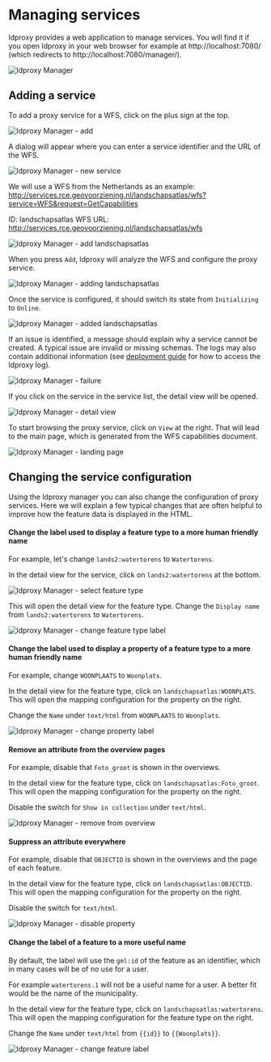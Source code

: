 # Managing services 

ldproxy provides a web application to manage services. You will find it if you open ldproxy in your web browser for example at http://localhost:7080/ (which redirects to http://localhost:7080/manager/).

![ldproxy Manager](../img/manager-01.png)

## Adding a service

To add a proxy service for a WFS, click on the plus sign at the top.

![ldproxy Manager - add](../img/manager-02.png)

A dialog will appear where you can enter a service identifier and the URL of the WFS.

![ldproxy Manager - new service](../img/manager-03.png)

We will use a WFS from the Netherlands as an example: http://services.rce.geovoorziening.nl/landschapsatlas/wfs?service=WFS&request=GetCapabilities

ID: landschapsatlas
WFS URL: http://services.rce.geovoorziening.nl/landschapsatlas/wfs

![ldproxy Manager - add landschapsatlas](../img/manager-04.png)

When you press `Add`, ldproxy will analyze the WFS and configure the proxy service. 

![ldproxy Manager - adding landschapsatlas](../img/manager-05.png)

Once the service is configured, it should switch its state from `Initializing` to `Online`.

![ldproxy Manager - added landschapsatlas](../img/manager-06.png)

If an issue is identified, a message should explain why a service cannot be created. A typical issue are invalid or missing schemas. The logs may also contain additional information (see [deployment guide](../manual/00-deployment.md) for how to access the ldproxy log).

![ldproxy Manager - failure](../img/manager-07.png)

If you click on the service in the service list, the detail view will be opened.

![ldproxy Manager - detail view](../img/manager-08.png)

To start browsing the proxy service, click on `View` at the right. That will lead to the main page, which is generated from the WFS capabilities document.

![ldproxy Manager - landing page](../img/landing-page-01.png)

## Changing the service configuration

Using the ldproxy manager you can also change the configuration of proxy services. Here we will explain a few typical changes that are often helpful to improve how the feature data is displayed in the HTML.

#### Change the label used to display a feature type to a more human friendly name

For example, let's change `lands2:watertorens` to `Watertorens`. 

In the detail view for the service, click on `lands2:watertorens` at the bottom.

![ldproxy Manager - select feature type](../img/manager-09.png)

This will open the detail view for the feature type. Change the  `Display name` from `lands2:watertorens` to `Watertorens`.

![ldproxy Manager - change feature type label](../img/manager-10.png)

#### Change the label used to display a property of a feature type to a more human friendly name

For example, change `WOONPLAATS` to `Woonplats`.

In the detail view for the feature type, click on `landschapsatlas:WOONPLATS`. This will open the mapping configuration for the property on the right.

Change the  `Name` under `text/html` from `WOONPLAATS` to `Woonplats`.

![ldproxy Manager - change property label](../img/manager-11.png)

#### Remove an attribute from the overview pages

For example, disable that `Foto_groot` is shown in the overviews.

In the detail view for the feature type, click on `landschapsatlas:Foto_groot`. This will open the mapping configuration for the property on the right.

Disable the switch for `Show in collection` under `text/html`.

![ldproxy Manager - remove from overview](../img/manager-12.png)

#### Suppress an attribute everywhere

For example, disable that `OBJECTID` is shown in the overviews and the page of each feature.

In the detail view for the feature type, click on `landschapsatlas:OBJECTID`. This will open the mapping configuration for the property on the right.

Disable the switch for `text/html`.

![ldproxy Manager - disable property](../img/manager-13.png)

#### Change the label of a feature to a more useful name

By default, the label will use the `gml:id` of the feature as an identifier, which in many cases will be of no use for a user.

For example `watertorens.1` will not be a useful name for a user. A better fit would be the name of the municipality.

In the detail view for the feature type, click on `landschapsatlas:watertorens`. This will open the mapping configuration for the feature type on the right.

Change the  `Name` under `text/html` from `{{id}}` to `{{Woonplats}}`.

![ldproxy Manager - change feature label](../img/manager-14.png)


